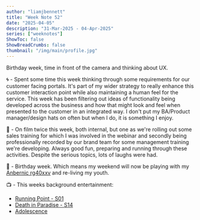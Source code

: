 ```yaml
---
author: "liamjbennett"
title: "Week Note 52"
date: "2025-04-05"
description: "31-Mar-2025 - 04-Apr-2025"
series: ["weeknotes"]
ShowToc: false
ShowBreadCrumbs: false
thumbnail: "/img/main/profile.jpg"
---
```


Birthday week, time in front of the camera and thinking about UX.
<p/>

🌀 - Spent some time this week thinking through some requirements for our customer facing portals. It's part of my wider strategy to really enhance this customer interaction point while also maintaining a human feel for the service. This week has been filtering out ideas of functionality being developed across the business and how that might look and feel when presented to the customer in an integrated way. I don't put my BA/Product manager/design hats on often but when I do, it is something I enjoy.
<p/>

🎥 - On film twice this week, both internal, but one as we're rolling out some sales training for which I was involved in the webinar and secondly being professionally recorded by our brand team for some management training we're developing. Always good fun, preparing and running through these activities. Despite the serious topics, lots of laughs were had.
<p/>

🎁 - Birthday week. Which means my weekend will now be playing with my [Anbernic rg40xxv](https://anbernic.com/en-gb/products/rg-40xxv) and re-living my youth.
<p/>

📺 - This weeks background entertainment:
* [Running Point - S01](https://www.imdb.com/title/tt14879018/)
* [Death in Paradise - S14](https://www.imdb.com/title/tt1888075/)
* [Adolescence](https://www.imdb.com/title/tt31806037/)
